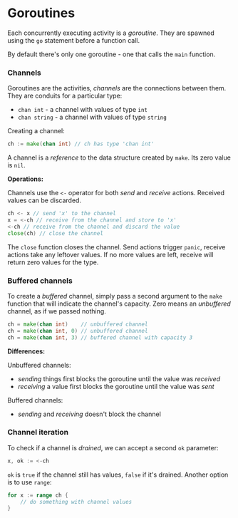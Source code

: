 # Goroutines

Each concurrently executing activity is a *goroutine*. They are spawned using the `go` statement before a function call.

By default there's only one goroutine - one that calls the `main` function.

### Channels

Goroutines are the activities, *channels* are the connections between them. They are conduits for a particular type:

* `chan int` - a channel with values of type `int`
* `chan string` - a channel with values of type `string`

Creating a channel:

```go
ch := make(chan int) // ch has type 'chan int'
```

A channel is a *reference* to the data structure created by `make`. Its zero value is `nil`.

**Operations:**

Channels use the `<-` operator for both *send* and *receive* actions. Received values can be discarded.

```go
ch <- x // send 'x' to the channel
x = <-ch // receive from the channel and store to 'x'
<-ch // receive from the channel and discard the value
close(ch) // close the channel
```

The `close` function closes the channel. Send actions trigger `panic`, receive actions take any leftover values. If no more values are left, receive will return zero values for the type.

### Buffered channels

To create a *buffered* channel, simply pass a second argument to the `make` function that will indicate the channel's capacity. Zero means an *unbuffered* channel, as if we passed nothing.

```go
ch = make(chan int)    // unbuffered channel
ch = make(chan int, 0) // unbuffered channel
ch = make(chan int, 3) // buffered channel with capacity 3
```

**Differences:**

Unbuffered channels:
* *sending* things first blocks the goroutine until the value was *received*
* *receiving* a value first blocks the goroutine until the value was *sent*

Buffered channels:
* *sending* and *receiving* doesn't block the channel

### Channel iteration

To check if a channel is *drained*, we can accept a second `ok` parameter:

```go
x, ok := <-ch
```

`ok` is `true` if the channel still has values, `false` if it's drained. Another option is to use `range`:

```go
for x := range ch {
    // do something with channel values
}
```
